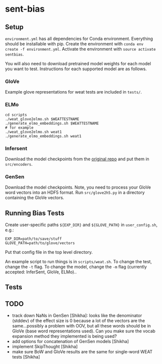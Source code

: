# sent-bias

## Setup 

`environment.yml` has all dependencies for Conda environment. Everything should be installable with pip.
Create the environment with `conda env create -f environment.yml`.
Activate the environment with `source activate sentbias`.

You will also need to download pretrained model weights for each model
you want to test.  Instructions for each supported model are as
follows.

### GloVe 

Example glove representations for weat tests are included in `tests/`.

### ELMo

```
cd scripts
./weat_glove2elmo.sh $WEATTESTNAME
./generate_elmo_embeddings.sh $WEATTESTNAME
# for example
./weat_glove2elmo.sh weat1
./generate_elmo_embeddings.sh weat1
```

### Infersent

Download the model checkpoints from the [original repo](https://github.com/facebookresearch/InferSent) and put them in `src/encoders`.

### GenSen

Download the model checkpoints.
Note, you need to process your GloVe word vectors into an HDF5 format. Run `src/glove2h5.py` in a directory containing the GloVe vectors.


## Running Bias Tests

Create user-specific paths `${EXP_DIR}` and `${GLOVE_PATH}` in `user_config.sh`, e.g.: 

```
EXP_DIR=path/to/save/stuff
GLOVE_PATH=path/to/glove/vectors
```

Put that config file in the top level directory.

An example script to run things is in `scripts/weat.sh`. To change the test, change the `-t` flag. To change the model, change the `-m` flag (currently accepted: InferSent, GloVe, ELMo)..

## Tests


## TODO

- track down NaNs in GenSen [Shikha]: looks like the denominator (stddev) of the effect size is 0 because a lot of the vectors are the same...possibly a problem with OOV, but all these words should be in GloVe (base word representations used). Can you make sure the vocab expansion method they implemented is being used?
- add options for concatenation of GenSen models [Shikha]
- implement SkipThought [Shikha]
- make sure BoW and GloVe results are the same for single-word WEAT tests [Shikha]
